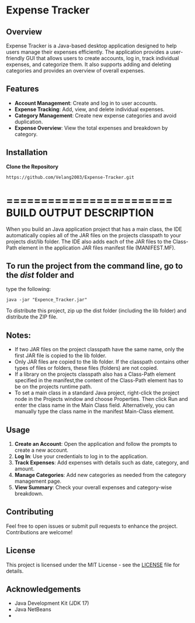 # Expense Tracker

## Overview

Expense Tracker is a Java-based desktop application designed to help users manage their expenses efficiently. The application provides a user-friendly GUI that allows users to create accounts, log in, track individual expenses, and categorize them. It also supports adding and deleting categories and provides an overview of overall expenses.

## Features

- **Account Management**: Create and log in to user accounts.
- **Expense Tracking**: Add, view, and delete individual expenses.
- **Category Management**: Create new expense categories and avoid duplication.
- **Expense Overview**: View the total expenses and breakdown by category.

## Installation

**Clone the Repository**

   ```
   https://github.com/Velang2003/Expense-Tracker.git
   ```

========================
BUILD OUTPUT DESCRIPTION
========================

When you build an Java application project that has a main class, the IDE
automatically copies all of the JAR
files on the projects classpath to your projects dist/lib folder. The IDE
also adds each of the JAR files to the Class-Path element in the application
JAR files manifest file (MANIFEST.MF).

## To run the project from the command line, go to the *dist* folder and
type the following:

```
java -jar "Expence_Tracker.jar" 
```
To distribute this project, zip up the dist folder (including the lib folder)
and distribute the ZIP file.

## Notes:

* If two JAR files on the project classpath have the same name, only the first
JAR file is copied to the lib folder.
* Only JAR files are copied to the lib folder.
If the classpath contains other types of files or folders, these files (folders)
are not copied.
* If a library on the projects classpath also has a Class-Path element
specified in the manifest,the content of the Class-Path element has to be on
the projects runtime path.
* To set a main class in a standard Java project, right-click the project node
in the Projects window and choose Properties. Then click Run and enter the
class name in the Main Class field. Alternatively, you can manually type the
class name in the manifest Main-Class element.


## Usage

1. **Create an Account**: Open the application and follow the prompts to create a new account.
2. **Log In**: Use your credentials to log in to the application.
3. **Track Expenses**: Add expenses with details such as date, category, and amount.
4. **Manage Categories**: Add new categories as needed from the category management page.
5. **View Summary**: Check your overall expenses and category-wise breakdown.

## Contributing

Feel free to open issues or submit pull requests to enhance the project. Contributions are welcome!

## License

This project is licensed under the MIT License - see the [LICENSE](LICENSE) file for details.

## Acknowledgements

- Java Development Kit (JDK 17)
- Java NetBeans
- 
